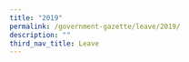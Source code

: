 ```yaml
---
title: "2019"
permalink: /government-gazette/leave/2019/
description: ""
third_nav_title: Leave
---
```

